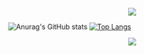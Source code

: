 <!--
**Hyochan02/Hyochan02** is a ✨ _special_ ✨ repository because its `README.md` (this file) appears on your GitHub profile.
Here are some ideas to get you started:

- 🔭 I’m currently working on ...
- 🌱 I’m currently learning ...
- 👯 I’m looking to collaborate on ...
- 🤔 I’m looking for help with ...
- 💬 Ask me about ...
- 📫 How to reach me: ...
- 😄 Pronouns: ...
- ⚡ Fun fact: ...
-->
<p align='center'>
    <img src="https://capsule-render.vercel.app/api?type=waving&color=gradient&height=200&section=header&">
</p>

![Anurag's GitHub stats](https://github-readme-stats.vercel.app/api?username=Hyochan02&show_icons=true&theme=radical)
[![Top Langs](https://github-readme-stats.vercel.app/api/top-langs/?username=Hyochan02&layout=compact)](https://github.com/Hyochan02/github-readme-stats)


<p align='center'>
    <img src="https://capsule-render.vercel.app/api?type=waving&color=gradient&height=200&section=footer&">
</p>
